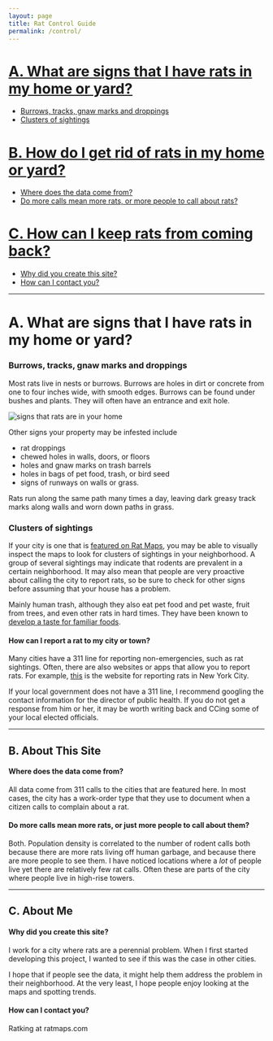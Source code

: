 ```yaml
---
layout: page
title: Rat Control Guide
permalink: /control/
---
```



# [A. What are signs that I have rats in my home or yard?](#rats-in-the-home)

  + [Burrows, tracks, gnaw marks and droppings](#signs)
  + [Clusters of sightings](#clusters)

# [B. How do I get rid of rats in my home or yard?](#about-rat-maps)

  + [Where does the data come from?](#where-data)
  + [Do more calls mean more rats, or more people to call about rats?](#more-calls-mean)


# [C. How can I keep rats from coming back?](#about-me)

  + [Why did you create this site?](#why)
  + [How can I contact you?](#contact)



****

# A. What are signs that I have rats in my home or yard? <a id="rats-in-the-home"></a>

### Burrows, tracks, gnaw marks and droppings <a id="signs"></a>

Most rats live in nests or burrows. Burrows are holes in dirt or concrete from one to four inches wide, with smooth edges. Burrows can be found under bushes and plants. They will often have an entrance and exit hole.

![signs that rats are in your home](http://googledrive.com/host/0BxOPuM_gK7bqUW85bjZUd1UwTGs/faqs/Signs_that_rats_are_in_your_home.png)

Other signs your property may be infested include

+ rat droppings
+ chewed holes in walls, doors, or floors
+ holes and gnaw marks on trash barrels
+ holes in bags of pet food, trash, or bird seed
+ signs of runways on walls or grass.  

Rats run along the same path many times a day, leaving dark greasy track marks along walls and worn down paths in grass.   


### Clusters of sightings <a id="clusters"></a>

If your city is one that is [featured on Rat Maps](ratmaps.com/cities), you may be able to visually inspect the maps to look for clusters of sightings in your neighborhood. A group of several sightings may indicate that rodents are prevalent in a certain neighborhood. It may also mean that people are very proactive about calling the city to report rats, so be sure to check for other signs before assuming that your house has a problem.   

Mainly human trash, although they also eat pet food and pet waste, fruit from trees, and even other rats in hard times. They have been known to [develop a taste for familiar foods](http://nymag.com/daily/intelligencer/2013/03/new-york-city-rats-wont-eat-just-anything.html).


#### How can I report a rat to my city or town? <a id="report"></a>

Many cities have a 311 line for reporting non-emergencies, such as rat sightings. Often, there are also websites or apps that allow you to report rats. For example, [this](http://www1.nyc.gov/nyc-resources/service/2374/rodent-complaint) is the website for reporting rats in New York City. 

If your local government does not have a 311 line, I recommend googling the contact information for the director of public health. If you do not get a response from him or her, it may be worth writing back and CCing some of your local elected officials. 

****

## B. About This Site <a id="about-rat-maps"></a>

#### Where does the data come from? <a id="where-data"></a>

All data come from 311 calls to the cities that are featured here. In most cases, the city has a work-order type that they use to document when a citizen calls to complain about a rat.


#### Do more calls mean more rats, or just more people to call about them? <a id="more-calls-mean"></a>

Both. Population density is correlated to the number of rodent calls both because there are more rats living off human garbage, and because there are more people to see them. I have noticed locations where a *lot* of people live yet there are relatively few rat calls. Often these are parts of the city where people live in high-rise towers.    

 
****

## C. About Me <a id="about-me"></a>

#### Why did you create this site? <a id="why"></a>

I work for a city where rats are a perennial problem. When I first started developing this project, I wanted to see if this was the case in other cities. 

I hope that if people see the data, it might help them address the problem in their neighborhood. At the very least, I hope people enjoy looking at the maps and spotting trends.   


#### How can I contact you? <a id="contact"></a>

Ratking at ratmaps.com

<br>




